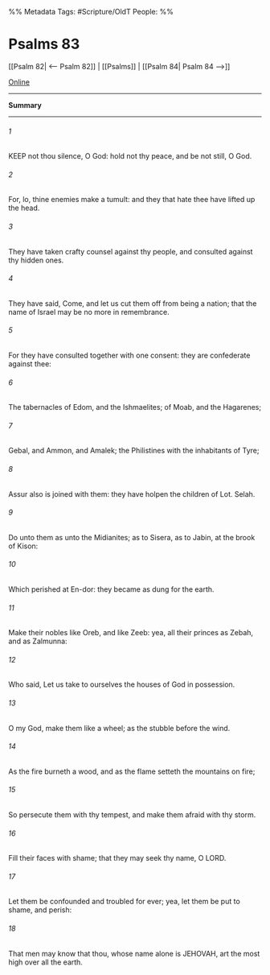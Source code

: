 

%% Metadata
Tags: #Scripture/OldT
People: 
%%
# Psalms 83
[[Psalm 82| <-- Psalm 82]] | [[Psalms]] | [[Psalm 84| Psalm 84 -->]]

[Online](https://churchofjesuschrist.org/study/scriptures/ot/ps/83?lang=eng)

---
__Summary__



---

###### 1
KEEP not thou silence, O God: hold not thy peace, and be not still, O God.
###### 2
For, lo, thine enemies make a tumult: and they that hate thee have lifted up the head.
###### 3
They have taken crafty counsel against thy people, and consulted against thy hidden ones.
###### 4
They have said, Come, and let us cut them off from being a nation; that the name of Israel may be no more in remembrance.
###### 5
For they have consulted together with one consent: they are confederate against thee:
###### 6
The tabernacles of Edom, and the Ishmaelites; of Moab, and the Hagarenes;
###### 7
Gebal, and Ammon, and Amalek; the Philistines with the inhabitants of Tyre;
###### 8
Assur also is joined with them: they have holpen the children of Lot.  Selah.
###### 9
Do unto them as unto the Midianites; as to Sisera, as to Jabin, at the brook of Kison:
###### 10
Which perished at En-dor: they became as dung for the earth.
###### 11
Make their nobles like Oreb, and like Zeeb: yea, all their princes as Zebah, and as Zalmunna:
###### 12
Who said, Let us take to ourselves the houses of God in possession.
###### 13
O my God, make them like a wheel; as the stubble before the wind.
###### 14
As the fire burneth a wood, and as the flame setteth the mountains on fire;
###### 15
So persecute them with thy tempest, and make them afraid with thy storm.
###### 16
Fill their faces with shame; that they may seek thy name, O LORD.
###### 17
Let them be confounded and troubled for ever; yea, let them be put to shame, and perish:
###### 18
That men may know that thou, whose name alone is JEHOVAH, art the most high over all the earth.



